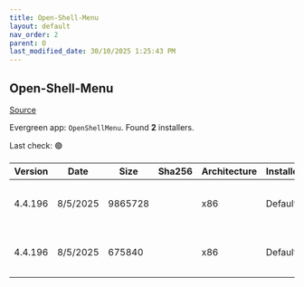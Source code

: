 ```yaml
---
title: Open-Shell-Menu
layout: default
nav_order: 2
parent: O
last_modified_date: 30/10/2025 1:25:43 PM
---
```


## Open-Shell-Menu

[Source](https://open-shell.github.io/Open-Shell-Menu/)

Evergreen app: `OpenShellMenu`. Found **2** installers.

Last check: 🟢

| Version | Date     | Size    | Sha256 | Architecture | InstallerType | Type | URI                                                                                                                                                                                                        |
| ------- | -------- | ------- | ------ | ------------ | ------------- | ---- | ---------------------------------------------------------------------------------------------------------------------------------------------------------------------------------------------------------- |
| 4.4.196 | 8/5/2025 | 9865728 |        | x86          | Default       | exe  | [https://github.com/Open-Shell/Open-Shell-Menu/releases/download/v4.4.196/OpenShellSetup_4_4_196.exe](https://github.com/Open-Shell/Open-Shell-Menu/releases/download/v4.4.196/OpenShellSetup_4_4_196.exe) |
| 4.4.196 | 8/5/2025 | 675840  |        | x86          | Default       | exe  | [https://github.com/Open-Shell/Open-Shell-Menu/releases/download/v4.4.196/Utility.exe](https://github.com/Open-Shell/Open-Shell-Menu/releases/download/v4.4.196/Utility.exe)                               |
